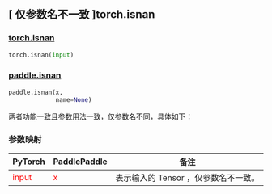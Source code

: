 ## [ 仅参数名不一致 ]torch.isnan
### [torch.isnan](https://pytorch.org/docs/stable/generated/torch.isnan.html?highlight=isnan#torch.isnan)

```python
torch.isnan(input)
```

### [paddle.isnan](https://www.paddlepaddle.org.cn/documentation/docs/zh/api/paddle/isnan_cn.html#isnan)

```python
paddle.isnan(x,
             name=None)
```

两者功能一致且参数用法一致，仅参数名不同，具体如下：
### 参数映射
| PyTorch       | PaddlePaddle | 备注                                                   |
| ------------- | ------------ | ------------------------------------------------------ |
| <font color='red'> input </font> | <font color='red'> x </font> | 表示输入的 Tensor ，仅参数名不一致。  |
